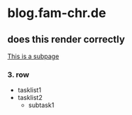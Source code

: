# blog.fam-chr.de

## does this render correctly

[This is a subpage](subpage1.md)

### 3. row

* tasklist1
* tasklist2
    * subtask1
